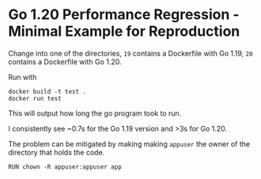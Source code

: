 # Go 1.20 Performance Regression - Minimal Example for Reproduction

Change into one of the directories, `19` contains a Dockerfile with Go 1.19, `20` contains a Dockerfile with Go 1.20.

Run with

```
docker build -t test .
docker run test
```

This will output how long the go program took to run.

I consistently see ~0.7s for the Go 1.19 version and >3s for Go 1.20.

The problem can be mitigated by making making `appuser` the owner of the directory that holds the code.
```
RUN chown -R appuser:appuser app
```